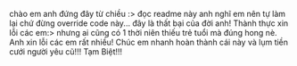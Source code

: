chào em anh đứng đây từ chiều :> đọc readme này anh nghĩ em nên tự làm lại chứ đừng override code này... đây là thất bại của đời anh! Thành thực xin lỗi các em:> nhưng ai cũng có 1 thời niên thiếu trẻ tuổi mà đúng hong nè. Anh xin lỗi các em rất nhiều! Chúc em nhanh hoàn thành cái này và lụm tiền cưới người yêu cũ!!! Tạm Biệt!!!
